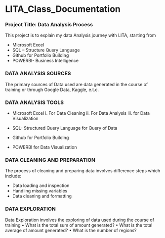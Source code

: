 # LITA_Class_Documentation

### Project Title: Data Analysis Process
 This project is to explain my data Analysis journey with LITA, starting from
*	Microsoft  Excel
*	SQL – Structure Query Language
*	Github  for Portfolio Building
*	POWERBI-  Business Intelligence

### DATA ANALYSIS SOURCES
The primary sources of Data used are data generated in the course of training or through Google Data, Kaggle, e.t.c.

### DATA ANALYSIS TOOLS
- 	Microsoft Excel 
i. For  Data Cleaning
ii. For Data Analysis
Iii. for Data Visualization

- SQL- Structured Query Language for Query of Data
-	Github for Portfolio Building
-	POWERBI for Data Visualization

### DATA CLEANING AND PREPARATION
The process of cleaning and preparing data involves difference steps which include:
- 	Data loading and inspection
-  Handling missing variables
- 	Data cleaning and formatting 

### DATA EXPLORATION 
Data Exploration involves the exploring of data used during the course of training
•	What is the total sum of amount generated?
•	What is the total average of amount generated?
•	What is the number of regions?    




